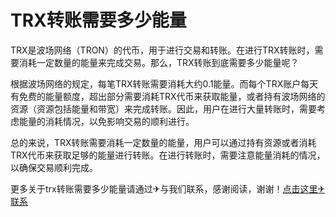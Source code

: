 # TRX转账需要多少能量

TRX是波场网络（TRON）的代币，用于进行交易和转账。在进行TRX转账时，需要消耗一定数量的能量来完成交易。那么，TRX转账到底需要多少能量呢？

根据波场网络的规定，每笔TRX转账需要消耗大约0.1能量。而每个TRX账户每天有免费的能量额度，超出部分需要消耗TRX代币来获取能量，或者持有波场网络的资源（资源包括能量和带宽）来完成转账。因此，用户在进行大量转账时，需要考虑能量的消耗情况，以免影响交易的顺利进行。

总的来说，TRX转账需要消耗一定数量的能量，用户可以通过持有资源或者消耗TRX代币来获取足够的能量进行转账。在进行转账时，需要注意能量消耗的情况，以确保交易顺利完成。

更多关于trx转账需要多少能量请通过✈与我们联系，感谢阅读，谢谢！[点击这里✈联系](https://trx.tw)